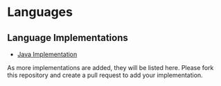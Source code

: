 # Languages

## Language Implementations

- [Java Implementation](https://github.com/DataCompressionPrimitives/DCP-Java)

As more implementations are added, they will be listed here. Please fork this repository and create a pull request to add your implementation.